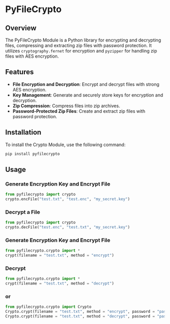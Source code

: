 # PyFileCrypto

## Overview

The PyFileCrypto Module is a Python library for encrypting and decrypting files, compressing and extracting zip files with password protection. It utilizes `cryptography.fernet` for encryption and `pyzipper` for handling zip files with AES encryption.

## Features

- **File Encryption and Decryption**: Encrypt and decrypt files with strong AES encryption.
- **Key Management**: Generate and securely store keys for encryption and decryption.
- **Zip Compression**: Compress files into zip archives.
- **Password-Protected Zip Files**: Create and extract zip files with password protection.

## Installation

To install the Crypto Module, use the following command:

```sh
pip install pyfilecrypto
```

## Usage
### Generate Encryption Key and Encrypt File
``` python
from pyfilecrypto import crypto
crypto.encFile("test.txt", "test.enc", "my_secret.key")
```

### Decrypt a File
``` python
from pyfilecrypto import crypto
crypto.decFile("test.enc", "test.txt", "my_secret.key")
```
### Generate Encryption Key and Encrypt File
``` python
from pyfilecrypto.crypto import *
crypt(filename = "test.txt", method = "encrypt")
```
### Decrypt
```python
from pyfilecrypto.crypto import *
crypt(filename = "test.txt", method = "decrypt")
```

### or
``` python
from pyfilecrypto.crypto import Crypto
Crypto.crypt(filename = "test.txt", method = "encrypt", password = "password")
Crypto.crypt(filename = "test.txt", method = "decrypt", password = "password")
```

